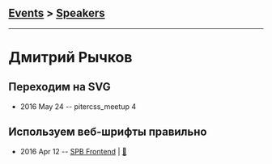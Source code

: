 ## [Events](../README.md) > [Speakers](../speakers.md)
---

# Дмитрий Рычков

## Переходим на SVG
- 2016 May 24 -- pitercss_meetup 4    
## Используем веб-шрифты правильно
- 2016 Apr 12 -- [SPB Frontend](https://www.youtube.com/watch?time_continue=2&v=q1aZgfIB-iY)  | [:notebook:](http://corsairdnb.github.io/fonts-slides/)  
